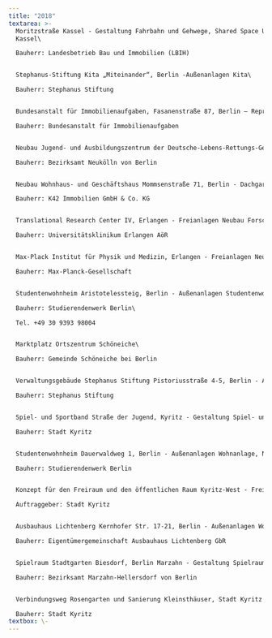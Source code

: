 ```yaml
---
title: "2018"
textarea: >-
  Moritzstraße Kassel - Gestaltung Fahrbahn und Gehwege, Shared Space Unicampus
  Kassel\

  Bauherr: Landesbetrieb Bau und Immobilien (LBIH)


  Stephanus-Stiftung Kita „Miteinander“, Berlin -Außenanlagen Kita\

  Bauherr: Stephanus Stiftung


  Bundesanstalt für Immobilienaufgaben, Fasanenstraße 87, Berlin – Repräsentative Außenanlagen Dienstsitz\

  Bauherr: Bundesanstalt für Immobilienaufgaben


  Neubau Jugend- und Ausbildungszentrum der Deutsche-Lebens-Rettungs-Gesellschaft (DLRG), Berlin\

  Bauherr: Bezirksamt Neukölln von Berlin


  Neubau Wohnhaus- und Geschäftshaus Mommsenstraße 71, Berlin - Dachgarten, Dachterrassen und Tiefgaragenaufbauten\

  Bauherr: K42 Immobilien GmbH & Co. KG


  Translational Research Center IV, Erlangen - Freianlagen Neubau Forschungsgebäudes am Uniklinikum Erlangen\

  Bauherr: Universitätsklinikum Erlangen AöR


  Max-Plack Institut für Physik und Medizin, Erlangen - Freianlagen Neubau des Max-Planck-Institutes für Physik und Medizin\

  Bauherr: Max-Planck-Gesellschaft


  Studentenwohnheim Aristotelessteig, Berlin - Außenanlagen Studentenwohnheim\

  Bauherr: Studierendenwerk Berlin\

  Tel. +49 30 9393 98004


  Marktplatz Ortszentrum Schöneiche\

  Bauherr: Gemeinde Schöneiche bei Berlin


  Verwaltungsgebäude Stephanus Stiftung Pistoriusstraße 4-5, Berlin - Außenanlagen Hauptsitz Stephanus Stiftung\

  Bauherr: Stephanus Stiftung


  Spiel- und Sportband Straße der Jugend, Kyritz - Gestaltung Spiel- und Sportensemble für Kinder und Jugendliche\

  Bauherr: Stadt Kyritz


  Studentenwohnheim Dauerwaldweg 1, Berlin - Außenanlagen Wohnanlage, Neu- und Umbau denkmalgeschützte Anlage\

  Bauherr: Studierendenwerk Berlin


  Konzept für den Freiraum und den öffentlichen Raum Kyritz-West - Freiraumplanerische Studie mit Bürgerbeteiligung\

  Auftraggeber: Stadt Kyritz


  Ausbauhaus Lichtenberg Kernhofer Str. 17-21, Berlin - Außenanlagen Wohnanlage und Verkehrsanlagen\

  Bauherr: Eigentümergemeinschaft Ausbauhaus Lichtenberg GbR


  Spielraum Stadtgarten Biesdorf, Berlin Marzahn - Gestaltung Spielraum mit Bürgerbeteiligung\

  Bauherr: Bezirksamt Marzahn-Hellersdorf von Berlin


  Verbindungsweg Rosengarten und Sanierung Kleinsthäuser, Stadt Kyritz - Freiflächengestaltung Grünzug und Umfeld Kleinsthäuser\

  Bauherr: Stadt Kyritz
textbox: \-
---
```

